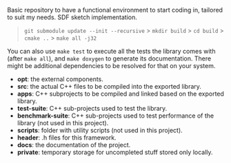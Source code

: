 Basic repository to have a functional environment to start coding in, tailored to suit my needs.
SDF sketch implementation.

> `git submodule update --init --recursive` > `mkdir build` > `cd build` > `cmake ..` > `make all -j32`

You can also use `make test` to execute all the tests the library comes with (after `make all`), and `make doxygen` to generate its documentation.
There might be additional dependencies to be resolved for that on your system.

- **opt**: the external components.
- **src**: the actual C++ files to be compiled into the exported library.
- **apps**: C++ subprojects to be compiled and linked based on the exported library.
- **test-suite**: C++ sub-projects used to test the library.
- **benchmark-suite**: C++ sub-projects used to test performance of the library (not used in this project).
- **scripts**: folder with utility scripts (not used in this project).
- **header**: .h files for this framework.
- **docs**: the documentation of the project.
- **private**: temporary storage for uncompleted stuff stored only locally.
